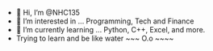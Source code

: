 - 👋 Hi, I’m @NHC135
- 👀 I’m interested in ... Programming, Tech and Finance
- 🌱 I’m currently learning ... Python, C++, Excel, and more. 
- Trying to learn and be like water ~~~ O.o ~~~~
<!---
NHC135/NHC135 is a ✨ special ✨ repository because its `README.md` (this file) appears on your GitHub profile.
You can click the Preview link to take a look at your changes.
--->
